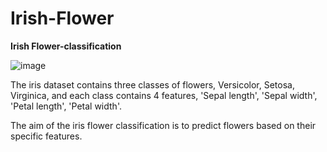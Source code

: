 # Irish-Flower
**Irish Flower-classification**

![image](https://user-images.githubusercontent.com/91780318/236691914-334002e9-ed44-4fef-a28a-542377354789.png)

The iris dataset contains three classes of flowers, Versicolor, Setosa, Virginica, and each class contains 4 features, 'Sepal length', 'Sepal width', 'Petal length', 'Petal width'. 

The aim of the iris flower classification is to predict flowers based on their specific features.
